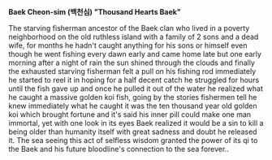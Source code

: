 **Baek Cheon-sim (백천심) "Thousand Hearts Baek"**

The starving fisherman ancestor of the Baek clan who lived in a poverty neighborhood on the old ruthless island with a family of 2 sons and a dead wife, for months he hadn't caught anything for his sons or himself even though he went fishing every dawn early and came home late but one early morning after a night of rain the sun shined through the clouds and finally the exhausted starving fisherman felt a pull on his fishing rod immediately he started to reel it in hoping for a half decent catch he struggled for hours until the fish gave up and once he pulled it out of the water he realized what he caught a massive golden koi fish, going by the stories fishermen tell he knew immediately what he caught it was the ten thousand year old golden koi which brought fortune and it's said his inner pill could make one man immortal, yet with one look in its eyes Baek realized it would be a sin to kill a being older than humanity itself with great sadness and doubt he released it. The sea seeing this act of selfless wisdom granted the power of its qi to the Baek and his future bloodline's connection to the sea forever..
